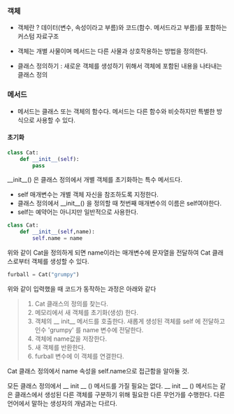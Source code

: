 
### 객체
- 객체란 ? 데이터(변수, 속성이라고 부름)와 코드(함수. 메서드라고 부름)를 포함하는 커스텀 자료구조 
- 객체는 개별 사물이며 메서드는 다른 사물과 상호작용하는 방법을 정의한다. 


- 클래스 정의하기 : 새로운 객체를 생성하기 위해서 객체에 포함된 내용을 나타내는 클래스 정의 

### 메서드
- 메서드는 클래스 또는 객체의 함수다. 메서드는 다른 함수와 비슷하지만 특별한 방식으로 사용할 수 있다.

#### 초기화 
```python
class Cat:
	def __init__(self):
		pass
```
\_\_init\_\_() 은 클래스 정의에서 개별 객체를 초기화하는 특수 메서드다.
- self 매개변수는 개별 객체 자신을 참조하도록 지정한다. 
- 클래스 정의에서 \_\_init\_\_() 을 정의할 때 첫번째 매개변수의 이름은 self여야한다.
- self는 예약어는 아니지만 일반적으로 사용한다. 
```python
class Cat:
	def __init__(self,name):
		self.name = name
```
위와 같이 Cat을 정의하게 되면 name이라는 매개변수에 문자열을 전달하여 Cat 클래스로부터 객체를 생성할 수 있다. 
```python
furball = Cat("grumpy")
```
위와 같이 입력했을 때 코드가 동작하는 과정은 아래와 같다
> 1. Cat 클래스의 정의를 찾는다.
> 2. 메모리에서 새 객체를 초기화(생성) 한다. 
> 3. 객체의 \_\_ init\_\_ 메서드를 호출한다. 새롭게 생성된 객체를 self 에 전달하고 인수 'grumpy' 를 name 변수에 전달한다. 
> 4. 객체에 name값을 저장한다.
> 5. 새 객체를 반환한다.
> 6. furball 변수에 이 객체를 연결한다. 

Cat 클래스 정의에서 name 속성을 self.name으로 접근함을 알아둘 것.

모든 클래스 정의에서 \_\_ init \_\_ () 메서드를 가질 필요는 없다.  \_\_ init \_\_ () 메서드는 같은 클래스에서 생성된 다른 객체를 구분하기 위해 필요한 다른 무언가를 수행한다. 다른 언어에서 말하는 생성자의 개념과는 다르다. 